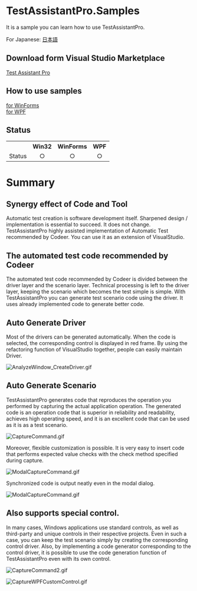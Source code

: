 # TestAssistantPro.Samples
It is a sample you can learn how to use TestAssistantPro.

For Japanese: [日本語](https://github.com/Codeer-Software/TestAssistantPro.Samples/blob/master/README_JP.md)

Download form Visual Studio Marketplace  
-------------
[Test Assistant Pro](https://marketplace.visualstudio.com/items?itemName=Codeer.TestAssistantPro "Title")

How to use samples
-------------
[for WinForms](https://github.com/Codeer-Software/TestAssistantPro.Samples/tree/master/WinForms "Title")
<br>
[for WPF](https://github.com/Codeer-Software/TestAssistantPro.Samples/tree/master/WPF "Title")

Status
-------------
<table>
<tr>
  <th></th>
  <th align="center">Win32</th>
  <th align="center">WinForms</th>
  <th align="center">WPF</th>
</tr>
<tr>
  <td align="center">Status</td>
  <td align="center">○</td>
  <td align="center">○</td>
  <td align="center">○</td>
</tr>
</table>

Summary 
=============

Synergy effect of Code and Tool
-------------
Automatic test creation is software development itself. Sharpened design / implementation is essential to succeed. It does not change.
TestAssistantPro highly assisted implementation of Automatic Test recommended by Codeer.
You can use it as an extension of VisualStudio.

The automated test code recommended by Codeer
-------------
The automated test code recommended by Codeer is divided between the driver layer and the scenario layer. Technical processing is left to the driver layer, keeping the scenario which becomes the test simple is simple.
With TestAssistantPro you can generate test scenario code using the driver. It uses already implemented code to generate better code.

Auto Generate Driver
-------------
Most of the drivers can be generated automatically.
When the code is selected, the corresponding control is displayed in red frame.
By using the refactoring function of VisualStudio together, people can easily maintain Driver.

 ![AnalyzeWindow_CreateDriver.gif](Img/AnalyzeWindow_CreateDriver.gif)

Auto Generate Scenario
-------------
TestAssistantPro generates code that reproduces the operation you performed by capturing the actual application operation.
The generated code is an operation code that is superior in reliability and readability, achieves high operating speed, and it is an excellent code that can be used as it is as a test scenario.

 ![CaptureCommand.gif](Img/Capture.gif)

Moreover, flexible customization is possible. It is very easy to insert code that performs expected value checks with the check method specified during capture.

 ![ModalCaptureCommand.gif](Img/ModalCaptureCommand.gif)

Synchronized code is output neatly even in the modal dialog.

 ![ModalCaptureCommand.gif](Img/ModalCaptureCommand.gif)

Also supports special control.
-------------
In many cases, Windows applications use standard controls, as well as third-party and unique controls in their respective projects. Even in such a case, you can keep the test scenario simply by creating the corresponding control driver.
Also, by implementing a code generator corresponding to the control driver, it is possible to use the code generation function of TestAssistantPro even with its own control.

 ![CaptureCommand2.gif](Img/CaptureCommand2.gif)

 ![CaptureWPFCustomControl.gif](Img/CaptureWPFCustomControl.gif)
